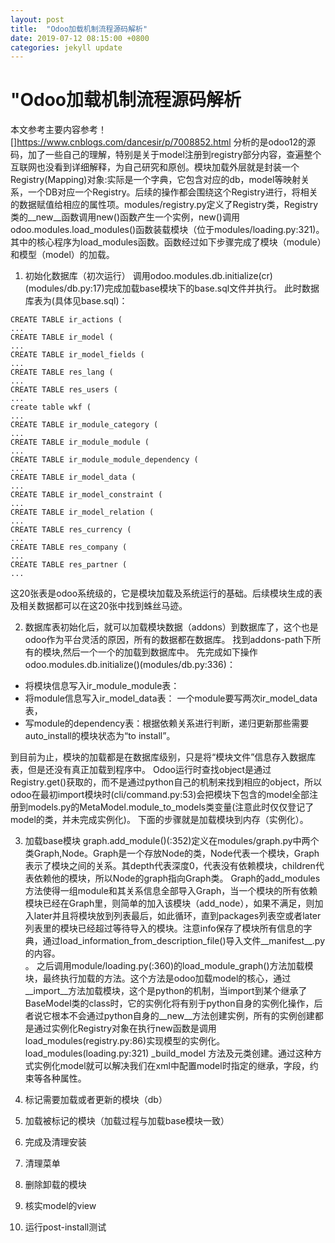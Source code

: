 ```yaml
---
layout: post
title:  "Odoo加载机制流程源码解析"
date: 2019-07-12 08:15:00 +0800
categories: jekyll update
---
```


"Odoo加载机制流程源码解析
===
本文参考主要内容参考！[]https://www.cnblogs.com/dancesir/p/7008852.html
分析的是odoo12的源码，加了一些自己的理解，特别是关于model注册到registry部分内容，查遍整个互联网也没看到详细解释，为自己研究和原创。模块加载外层就是封装一个Registry(Mapping)对象:实际是一个字典，它包含对应的db，model等映射关系，一个DB对应一个Registry。后续的操作都会围绕这个Registry进行，将相关的数据赋值给相应的属性项。modules/registry.py定义了Registry类，Registry类的__new__函数调用new()函数产生一个实例，new()调用odoo.modules.load_modules()函数装载模块（位于modules/loading.py:321)。其中的核心程序为load_modules函数。函数经过如下步骤完成了模块（module）和模型（model）的加载。

1. 初始化数据库（初次运行）
调用odoo.modules.db.initialize(cr)(modules/db.py:17)完成加载base模块下的base.sql文件并执行。
此时数据库表为(具体见base.sql)：
```
CREATE TABLE ir_actions (
...
CREATE TABLE ir_model (
...
CREATE TABLE ir_model_fields (
...
CREATE TABLE res_lang (
...
CREATE TABLE res_users (
...
create table wkf (
...
CREATE TABLE ir_module_category (
...
CREATE TABLE ir_module_module (
...
CREATE TABLE ir_module_module_dependency (
...
CREATE TABLE ir_model_data (
...
CREATE TABLE ir_model_constraint (
...
CREATE TABLE ir_model_relation (
...  
CREATE TABLE res_currency (
...
CREATE TABLE res_company (
...
CREATE TABLE res_partner (
...
```
这20张表是odoo系统级的，它是模块加载及系统运行的基础。后续模块生成的表及相关数据都可以在这20张中找到蛛丝马迹。

2. 数据库表初始化后，就可以加载模块数据（addons）到数据库了，这个也是odoo作为平台灵活的原因，所有的数据都在数据库。
找到addons-path下所有的模块,然后一个一个的加载到数据库中。
先完成如下操作odoo.modules.db.initialize()(modules/db.py:336)：
* 将模块信息写入ir_module_module表：
* 将module信息写入ir_model_data表：
一个module要写两次ir_model_data表，
* 写module的dependency表：根据依赖关系进行判断，递归更新那些需要auto_install的模块状态为“to install”。

到目前为止，模块的加载都是在数据库级别，只是将“模块文件”信息存入数据库表，但是还没有真正加载到程序中。
Odoo运行时查找object是通过Registry.get()获取的，而不是通过python自己的机制来找到相应的object，所以odoo在最初import模块时(cli/command.py:53)会把模块下包含的model全部注册到models.py的MetaModel.module_to_models类变量(注意此时仅仅登记了model的类，并未完成实例化)。
下面的步骤就是加载模块到内存（实例化）。

3. 加载base模块
graph.add_module()(:352)定义在modules/graph.py中两个类Graph,Node。Graph是一个存放Node的类，Node代表一个模块，Graph表示了模块之间的关系。其depth代表深度0，代表没有依赖模块，children代表依赖他的模块，所以Node的graph指向Graph类。
Graph的add_modules方法使得一组module和其关系信息全部导入Graph，当一个模块的所有依赖模块已经在Graph里，则简单的加入该模块（add_node），如果不满足，则加入later并且将模块放到列表最后，如此循环，直到packages列表空或者later列表里的模块已经超过等待导入的模块。注意info保存了模块所有信息的字典，通过load_information_from_description_file()导入文件__manifest__.py的内容。<br>。
之后调用module/loading.py(:360)的load_module_graph()方法加载模块，最终执行加载的方法。这个方法是odoo加载model的核心，通过 __import__方法加载模块，这个是python的机制，当import到某个继承了BaseModel类的class时，它的实例化将有别于python自身的实例化操作，后者说它根本不会通过python自身的__new__方法创建实例，所有的实例创建都是通过实例化Registry对象在执行new函数是调用load_modules(registry.py:86)实现模型的实例化。load_modules(loading.py:321) _build_model 方法及元类创建。通过这种方式实例化model就可以解决我们在xml中配置model时指定的继承，字段，约束等各种属性。

4. 标记需要加载或者更新的模块（db）
5. 加载被标记的模块（加载过程与加载base模块一致）
6. 完成及清理安装
7. 清理菜单
8. 删除卸载的模块
9. 核实model的view
10. 运行post-install测试